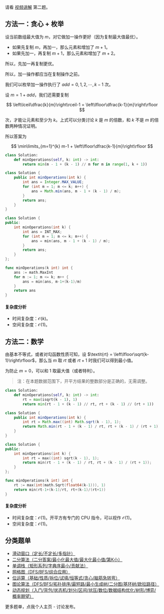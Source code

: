 请看 [视频讲解](https://www.bilibili.com/video/BV1wr421h7xY/) 第二题。

## 方法一：贪心 + 枚举

设当前数组最大值为 $m$，对它做加一操作更好（因为复制最大值最优）。

- 如果先复制 $m$，再加一，那么元素和增加了 $m+1$。
- 如果先加一，再复制 $m+1$，那么元素和增加了 $m+2$。

所以，先加一再复制更优。

所以，加一操作都应当在复制操作之前。

我们可以枚举加一操作执行了 $\textit{add}= 0,1,2,\cdots, k-1$ 次。

设 $m=1+\textit{add}$，我们还需要复制

$$
\left\lceil\dfrac{k}{m}\right\rceil-1 = \left\lfloor\dfrac{k-1}{m}\right\rfloor
$$

次，才能让元素和至少为 $k$。上式可以分类讨论 $k$ 是 $m$ 的倍数，和 $k$ 不是 $m$ 的倍数两种情况证明。

所以答案为

$$
\min\limits_{m=1}^{k} m-1 + \left\lfloor\dfrac{k-1}{m}\right\rfloor
$$

```py [sol-Python3]
class Solution:
    def minOperations(self, k: int) -> int:
        return min(m - 1 + (k - 1) // m for m in range(1, k + 1))
```

```java [sol-Java]
class Solution {
    public int minOperations(int k) {
        int ans = Integer.MAX_VALUE;
        for (int m = 1; m <= k; m++) {
            ans = Math.min(ans, m - 1 + (k - 1) / m);
        }
        return ans;
    }
}
```

```cpp [sol-C++]
class Solution {
public:
    int minOperations(int k) {
        int ans = INT_MAX;
        for (int m = 1; m <= k; m++) {
            ans = min(ans, m - 1 + (k - 1) / m);
        }
        return ans;
    }
};
```

```go [sol-Go]
func minOperations(k int) int {
	ans := math.MaxInt
	for m := 1; m <= k; m++ {
		ans = min(ans, m-1+(k-1)/m)
	}
	return ans
}
```

#### 复杂度分析

- 时间复杂度：$\mathcal{O}(k)$。
- 空间复杂度：$\mathcal{O}(1)$。

## 方法二：数学

由基本不等式，或者对勾函数性质可知，设 $\textit{rt} = \left\lfloor\sqrt{k-1}\right\rfloor$，那么当 $m$ 取 $\textit{rt}$ 或者 $\textit{rt}+1$ 时我们可以得到最小值。

为防止 $m=0$，可以和 $1$ 取最大值（或者特判）。

> 注：在本题数据范围下，开平方结果的整数部分是正确的，无需调整。

```py [sol-Python3]
class Solution:
    def minOperations(self, k: int) -> int:
        rt = max(isqrt(k - 1), 1)
        return min(rt - 1 + (k - 1) // rt, rt + (k - 1) // (rt + 1))
```

```java [sol-Java]
class Solution {
    public int minOperations(int k) {
        int rt = Math.max((int) Math.sqrt(k - 1), 1);
        return Math.min(rt - 1 + (k - 1) / rt, rt + (k - 1) / (rt + 1));
    }
}
```

```cpp [sol-C++]
class Solution {
public:
    int minOperations(int k) {
        int rt = max((int) sqrt(k - 1), 1);
        return min(rt - 1 + (k - 1) / rt, rt + (k - 1) / (rt + 1));
    }
};
```

```go [sol-Go]
func minOperations(k int) int {
	rt := max(int(math.Sqrt(float64(k-1))), 1)
	return min(rt-1+(k-1)/rt, rt+(k-1)/(rt+1))
}
```

#### 复杂度分析

- 时间复杂度：$\mathcal{O}(1)$。开平方有专门的 CPU 指令，可以视作 $\mathcal{O}(1)$。
- 空间复杂度：$\mathcal{O}(1)$。


## 分类题单

- [滑动窗口（定长/不定长/多指针）](https://leetcode.cn/circle/discuss/0viNMK/)
- [二分算法（二分答案/最小化最大值/最大化最小值/第K小）](https://leetcode.cn/circle/discuss/SqopEo/)
- [单调栈（矩形系列/字典序最小/贡献法）](https://leetcode.cn/circle/discuss/9oZFK9/)
- [网格图（DFS/BFS/综合应用）](https://leetcode.cn/circle/discuss/YiXPXW/)
- [位运算（基础/性质/拆位/试填/恒等式/贪心/脑筋急转弯）](https://leetcode.cn/circle/discuss/dHn9Vk/)
- [图论算法（DFS/BFS/拓扑排序/最短路/最小生成树/二分图/基环树/欧拉路径）](https://leetcode.cn/circle/discuss/01LUak/)
- [动态规划（入门/背包/状态机/划分/区间/状压/数位/数据结构优化/树形/博弈/概率期望）](https://leetcode.cn/circle/discuss/tXLS3i/)

更多题单，点我个人主页 - 讨论发布。
